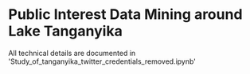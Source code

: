 # Public Interest Data Mining around Lake Tanganyika

All technical details are documented in 'Study_of_tanganyika_twitter_credentials_removed.ipynb'
